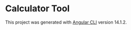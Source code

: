 # Calculator Tool

This project was generated with [Angular CLI](https://github.com/angular/angular-cli) version 14.1.2.


